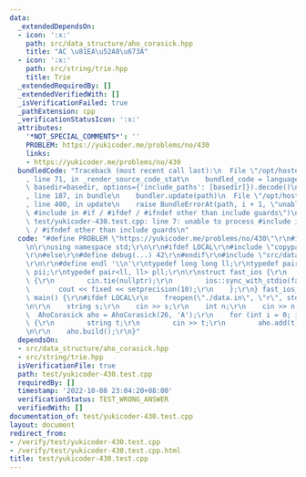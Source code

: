 ```yaml
---
data:
  _extendedDependsOn:
  - icon: ':x:'
    path: src/data_structure/aho_corasick.hpp
    title: "AC \u81EA\u52A8\u673A"
  - icon: ':x:'
    path: src/string/trie.hpp
    title: Trie
  _extendedRequiredBy: []
  _extendedVerifiedWith: []
  _isVerificationFailed: true
  _pathExtension: cpp
  _verificationStatusIcon: ':x:'
  attributes:
    '*NOT_SPECIAL_COMMENTS*': ''
    PROBLEM: https://yukicoder.me/problems/no/430
    links:
    - https://yukicoder.me/problems/no/430
  bundledCode: "Traceback (most recent call last):\n  File \"/opt/hostedtoolcache/Python/3.10.7/x64/lib/python3.10/site-packages/onlinejudge_verify/documentation/build.py\"\
    , line 71, in _render_source_code_stat\n    bundled_code = language.bundle(stat.path,\
    \ basedir=basedir, options={'include_paths': [basedir]}).decode()\n  File \"/opt/hostedtoolcache/Python/3.10.7/x64/lib/python3.10/site-packages/onlinejudge_verify/languages/cplusplus.py\"\
    , line 187, in bundle\n    bundler.update(path)\n  File \"/opt/hostedtoolcache/Python/3.10.7/x64/lib/python3.10/site-packages/onlinejudge_verify/languages/cplusplus_bundle.py\"\
    , line 400, in update\n    raise BundleErrorAt(path, i + 1, \"unable to process\
    \ #include in #if / #ifdef / #ifndef other than include guards\")\nonlinejudge_verify.languages.cplusplus_bundle.BundleErrorAt:\
    \ test/yukicoder-430.test.cpp: line 7: unable to process #include in #if / #ifdef\
    \ / #ifndef other than include guards\n"
  code: "#define PROBLEM \"https://yukicoder.me/problems/no/430\"\r\n#include <bits/stdc++.h>\r\
    \n\r\nusing namespace std;\r\n\r\n#ifdef LOCAL\r\n#include \"copypaste/debug.h\"\
    \r\n#else\r\n#define debug(...) 42\r\n#endif\r\n#include \"src/data_structure/aho_corasick.hpp\"\
    \r\n\r\n#define endl '\\n'\r\ntypedef long long ll;\r\ntypedef pair<int, int>\
    \ pii;\r\ntypedef pair<ll, ll> pll;\r\n\r\nstruct fast_ios {\r\n    fast_ios()\
    \ {\r\n        cin.tie(nullptr);\r\n        ios::sync_with_stdio(false);\r\n \
    \       cout << fixed << setprecision(10);\r\n    };\r\n} fast_ios_;\r\n\r\nint\
    \ main() {\r\n#ifdef LOCAL\r\n    freopen(\"./data.in\", \"r\", stdin);\r\n#endif\r\
    \n\r\n    string s;\r\n    cin >> s;\r\n    int n;\r\n    cin >> n;\r\n\r\n  \
    \  AhoCorasick aho = AhoCorasick(26, 'A');\r\n    for (int i = 0; i < n; i++)\
    \ {\r\n        string t;\r\n        cin >> t;\r\n        aho.add(t);\r\n    }\r\
    \n\r\n    aho.build();\r\n}"
  dependsOn:
  - src/data_structure/aho_corasick.hpp
  - src/string/trie.hpp
  isVerificationFile: true
  path: test/yukicoder-430.test.cpp
  requiredBy: []
  timestamp: '2022-10-08 23:04:20+08:00'
  verificationStatus: TEST_WRONG_ANSWER
  verifiedWith: []
documentation_of: test/yukicoder-430.test.cpp
layout: document
redirect_from:
- /verify/test/yukicoder-430.test.cpp
- /verify/test/yukicoder-430.test.cpp.html
title: test/yukicoder-430.test.cpp
---
```

